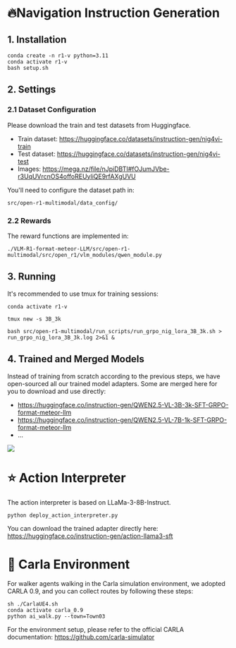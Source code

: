 
# 🔥Navigation Instruction Generation
## 1. Installation
~~~
conda create -n r1-v python=3.11 
conda activate r1-v
bash setup.sh
~~~


## 2. Settings
### 2.1 Dataset Configuration
Please download the train and test datasets from Huggingface.

* Train dataset: https://huggingface.co/datasets/instruction-gen/nig4vi-train
* Test dataset: https://huggingface.co/datasets/instruction-gen/nig4vi-test
* Images: https://mega.nz/file/nJpiDBTI#fOJumJVbe-r3UqUVrcnOS4offoREUyliQE9rfAXgUVU

You'll need to configure the dataset path in:
~~~
src/open-r1-multimodal/data_config/
~~~

### 2.2 Rewards
The reward functions are implemented in:
~~~
./VLM-R1-format-meteor-LLM/src/open-r1-multimodal/src/open_r1/vlm_modules/qwen_module.py
~~~

## 3. Running
It's recommended to use tmux for training sessions:
~~~
conda activate r1-v

tmux new -s 3B_3k

bash src/open-r1-multimodal/run_scripts/run_grpo_nig_lora_3B_3k.sh > run_grpo_nig_lora_3B_3k.log 2>&1 &
~~~

## 4. Trained and Merged Models
Instead of training from scratch according to the previous steps, we have open-sourced all our trained model adapters. Some are merged here for you to download and use directly:
* https://huggingface.co/instruction-gen/QWEN2.5-VL-3B-3k-SFT-GRPO-format-meteor-llm
* https://huggingface.co/instruction-gen/QWEN2.5-VL-7B-1k-SFT-GRPO-format-meteor-llm
* ...

![](/assest/trained_models.png)

# ⭐ Action Interpreter
The action interpreter is based on LLaMa-3-8B-Instruct.
~~~
python deploy_action_interpreter.py
~~~
You can download the trained adapter directly here: https://huggingface.co/instruction-gen/action-llama3-sft

# 🚀 Carla Environment
For walker agents walking in the Carla simulation environment, we adopted CARLA 0.9, and you can collect routes by following these steps:
~~~
sh ./CarlaUE4.sh
conda activate carla_0.9
python ai_walk.py --town=Town03
~~~
For the environment setup, please refer to the official CARLA documentation: https://github.com/carla-simulator
